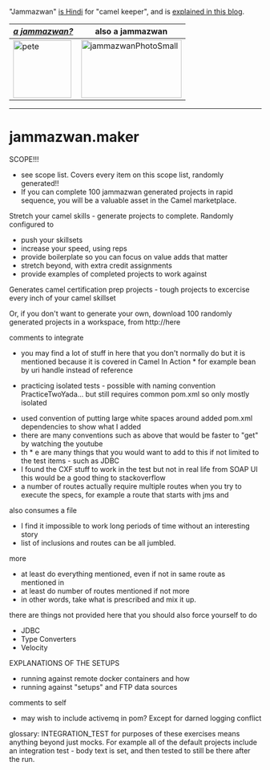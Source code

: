 "Jammazwan" [is Hindi](href="https://books.google.com/books?id=_kWROaer5UsC&amp;pg=PA1138&amp;lpg=PA1138&amp;dq=jammazwan+camel+keeper+hindi&amp;source=bl&amp;ots=7FaF5BXK_F&amp;sig=Cg-U5ORP3dHrFycaCFvo34GdpZ0&amp;hl=en&amp;sa=X&amp;ved=0ahUKEwj8v4OV3YbNAhVjpIMKHSYUB_oQ6AEIHDAA#v=onepage&amp;q=jammazwan%20camel%20keeper%20hindi&amp;f=false) for "camel keeper", and is [explained in this blog](https://betterologist.net/2016/05/jammazwan-projects-for-learning-apache-camel/).

|[**_a jammazwan?_**](https://betterologist.net/2016/06/jammazwan-for-hire/)|also a jammazwan|
| --- | --- |
|<img class="style-svg" src="https://betterologist.net/wp-content/uploads/2016/05/pete-300x297.jpg" alt="pete" width="116" height="115" />|<img class="style-svg" src="https://betterologist.net/wp-content/uploads/2016/05/jammazwanPhotoSmall.png" alt="jammazwanPhotoSmall" width="200" height="116" />|

---

# jammazwan.maker

SCOPE!!!

 * see scope list. Covers every item on this scope list, randomly generated!!
 * If you can complete 100 jammazwan generated projects in rapid sequence, you will be a valuable asset in the Camel marketplace.

Stretch your camel skills - generate projects to complete. Randomly configured to 

 * push your skillsets
 * increase your speed, using reps
 * provide boilerplate so you can focus on value adds that matter
 * stretch beyond, with extra credit assignments
 * provide examples of completed projects to work against
    
Generates camel certification prep projects - tough projects to excercise every inch of your camel skillset

Or, if you don't want to generate your own, download 100 randomly generated projects in a workspace, from http://here

comments to integrate

 * you may find a lot of stuff in here that you don't normally do but it is mentioned because it is covered in Camel In Action  * for example bean by uri handle instead of reference
- practicing isolated tests - possible with naming convention PracticeTwoYada... but still requires common pom.xml so only mostly isolated
 * used convention of putting large white spaces around added pom.xml dependencies to show what I added
 * there are many conventions such as above that would be faster to "get" by watching the youtube
 * th * e are many things that you would want to add to this if not limited to the test items - such as JDBC
 * I found the CXF stuff to work in the test but not in real life from SOAP UI this would be a good thing to stackoverflow
 * a number of routes actually require multiple routes when you try to execute the specs, for example a route that starts with jms and 


also consumes a file

 * I find it impossible to work long periods of time without an interesting story
 * list of inclusions and routes can be all jumbled.
 
more

 * at least do everything mentioned, even if not in same route as mentioned in
 * at least do number of routes mentioned if not more
 * in other words, take what is prescribed and mix it up.
    
there are things not provided here that you should also force yourself to do

 * JDBC
 * Type Converters
 * Velocity
 
EXPLANATIONS OF THE SETUPS

 * running against remote docker containers and how
 * running against "setups" and FTP data sources

comments to self

 * may wish to include activemq in pom? Except for darned logging conflict

glossary:
    INTEGRATION_TEST for purposes of these exercises means anything beyond just mocks. For example all of the default projects include an integration test - body text is set, and then tested to still be there after the run. 